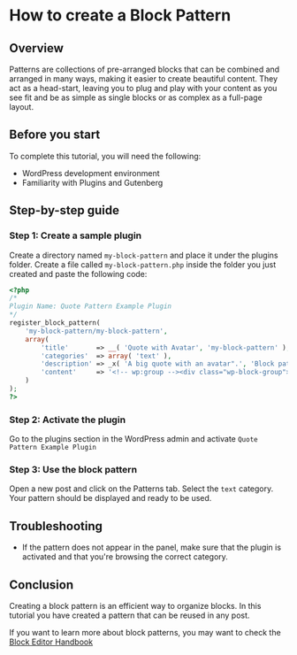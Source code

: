 # How to create a Block Pattern

## Overview

Patterns are collections of pre-arranged blocks that can be combined and arranged in many ways, making it easier to create beautiful content. They act as a head-start, leaving you to plug and play with your content as you see fit and be as simple as single blocks or as complex as a full-page layout.

## Before you start

To complete this tutorial, you will need the following:

-   WordPress development environment
-   Familiarity with Plugins and Gutenberg

## Step-by-step guide

### Step 1: Create a sample plugin

Create a directory named `my-block-pattern` and place it under the plugins folder. Create a file called `my-block-pattern.php` inside the folder you just created and paste the following code:

```php
<?php
/*
Plugin Name: Quote Pattern Example Plugin
*/
register_block_pattern(
	'my-block-pattern/my-block-pattern',
	array(
		'title'       => __( 'Quote with Avatar', 'my-block-pattern' ),
		'categories'  => array( 'text' ),
		'description' => _x( 'A big quote with an avatar".', 'Block pattern description', 'my-block-pattern' ),
		'content'     => '<!-- wp:group --><div class="wp-block-group"><div class="wp-block-group__inner-container"><!-- wp:separator {"className":"is-style-default"} --><hr class="wp-block-separator is-style-default"/><!-- /wp:separator --><!-- wp:image {"align":"center","id":553,"width":150,"height":150,"sizeSlug":"large","linkDestination":"none","className":"is-style-rounded"} --><div class="wp-block-image is-style-rounded"><figure class="aligncenter size-large is-resized"><img src="https://blockpatterndesigns.mystagingwebsite.com/wp-content/uploads/2021/02/StockSnap_HQR8BJFZID-1.jpg" alt="" class="wp-image-553" width="150" height="150"/></figure></div><!-- /wp:image --><!-- wp:quote {"align":"center","className":"is-style-large"} --><blockquote class="wp-block-quote has-text-align-center is-style-large"><p>"Contributing makes me feel like I\'m being useful to the planet."</p><cite>— Anna Wong, <em>Volunteer</em></cite></blockquote><!-- /wp:quote --><!-- wp:separator {"className":"is-style-default"} --><hr class="wp-block-separator is-style-default"/><!-- /wp:separator --></div></div><!-- /wp:group -->',
	)
);
?>
```

### Step 2: Activate the plugin

Go to the plugins section in the WordPress admin and activate `Quote Pattern Example Plugin`

### Step 3: Use the block pattern

Open a new post and click on the Patterns tab. Select the `text` category. Your pattern should be displayed and ready to be used.

## Troubleshooting

-   If the pattern does not appear in the panel, make sure that the plugin is activated and that you're browsing the correct category.

## Conclusion

Creating a block pattern is an efficient way to organize blocks. In this tutorial you have created a pattern that can be reused in any post.

If you want to learn more about block patterns, you may want to check the [Block Editor Handbook](https://developer.wordpress.org/block-editor/reference-guides/block-api/block-patterns/)

<!--
This documentation is based on templates from The Good Docs Project.
This comment can be removed in your guide.
-->

